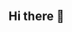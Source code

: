## Hi there 👋

<!--
**aljundalman/aljundalman** is a ✨ _special_ ✨ repository because its `README.md` (this file) appears on your GitHub profile.

Here are some ideas to get you started:

Name 
- Aljun B. Dalman

Education 
-Bachelor of Science in Information Technology

Certifications 

Skillsets 
-Basic Java Programming
-Front-End Developer




- 🔭 I’m currently working on ...
- 🌱 I’m currently learning ...
- 👯 I’m looking to collaborate on ...
- 🤔 I’m looking for help with ...
- 💬 Ask me about ...
- 📫 How to reach me: ...
- 😄 Pronouns: ...
- ⚡ Fun fact: ...
-->
